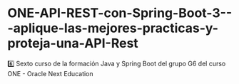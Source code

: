 # ONE-API-REST-con-Spring-Boot-3---aplique-las-mejores-practicas-y-proteja-una-API-Rest
6️⃣ Sexto curso de la formación Java y Spring Boot del grupo G6 del curso ONE - Oracle Next Education
